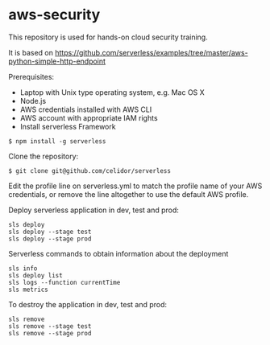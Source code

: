 # aws-security
This repository is used for hands-on cloud security training.

It is based on https://github.com/serverless/examples/tree/master/aws-python-simple-http-endpoint

Prerequisites:
* Laptop with Unix type operating system, e.g. Mac OS X
*	Node.js
*	AWS credentials installed with AWS CLI
*	AWS account with appropriate IAM rights
*	Install serverless Framework
```
$ npm install -g serverless
```

Clone the repository:
```
$ git clone git@github.com/celidor/serverless
```

Edit the profile line on serverless.yml to match the profile name of your AWS credentials, or remove the line altogether to use the default AWS profile.

Deploy serverless application in dev, test and prod:
```
sls deploy
sls deploy --stage test
sls deploy --stage prod
```

Serverless commands to obtain information about the deployment
```
sls info
sls deploy list
sls logs --function currentTime
sls metrics
```

To destroy the application in dev, test and prod:

```
sls remove
sls remove --stage test
sls remove --stage prod
```
